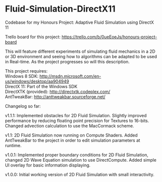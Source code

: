 Fluid-Simulation-DirectX11
==========================

Codebase for my Honours Project: Adaptive Fluid Simulation using DirectX 11

Trello board for this project: https://trello.com/b/0ueEoeJs/honours-project-board

This will feature different experiments of simulating fluid mechanics in a 2D or 3D environment and seeing how to algorithms
can be adapted to be used in Real-time. As the project progresses so will this description. 

This project requires:   
Windows 8 SDK: http://msdn.microsoft.com/en-us/windows/desktop/aa904949             
DirectX 11: Part of the Windows SDK    
DirectXTK (provided): http://directxtk.codeplex.com/    
AntTweakBar: http://anttweakbar.sourceforge.net/

Changelog so far:

v1.1.1: Implemented obstacles for 2D Fluid Simulation. Slightly improved performance by reducing floating point
precision for Textures to 16-bits. Changed advection calculation to use the MacCormack scheme.

v1.1: 2D Fluid Simulation now running on Compute Shaders. Added AntTweakBar to the project in order to edit simulation
parameters at runtime.

v1.0.1: Implemented proper boundary conditions for 2D Fluid Simulation, changed 2D Wave Equation simulation 
to use DirectCompute. Added simple UI overlay for basic information displaying.

v1.0.0: Initial working version of 2D Fluid Simulation with small interactivity. 
